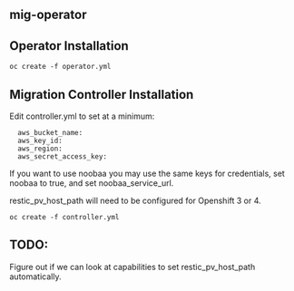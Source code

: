 ## mig-operator

## Operator Installation
`oc create -f operator.yml`

## Migration Controller Installation
Edit controller.yml to set at a minimum:
```
  aws_bucket_name:
  aws_key_id:
  aws_region:
  aws_secret_access_key:
```

If you want to use noobaa you may use the same keys for credentials, set noobaa to true, and set noobaa_service_url.

restic_pv_host_path will need to be configured for Openshift 3 or 4.

`oc create -f controller.yml`

## TODO:
Figure out if we can look at capabilities to set restic_pv_host_path automatically.
